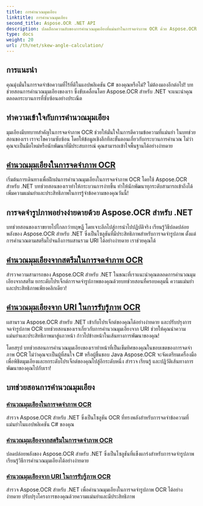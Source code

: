 ```yaml
---
title: การคำนวณมุมเอียง
linktitle: การคำนวณมุมเอียง
second_title: Aspose.OCR .NET API
description: ปลดล็อกความลับของการคำนวณมุมเอียงที่แม่นยำในการจดจำภาพ OCR ด้วย Aspose.OCR สำหรับ .NET เพิ่มความแม่นยำและประสิทธิภาพในโครงการของคุณได้อย่างง่ายดาย
type: docs
weight: 20
url: /th/net/skew-angle-calculation/
---
```

## การแนะนำ

คุณมุ่งมั่นในการจดจำข้อความที่ไร้ที่ติในแอปพลิเคชัน C# ของคุณหรือไม่? ไม่ต้องมองอีกต่อไป! บทช่วยสอนการคำนวณมุมเอียงของเรา ซึ่งขับเคลื่อนโดย Aspose.OCR สำหรับ .NET จะแนะนำคุณตลอดกระบวนการที่ซับซ้อนอย่างประณีต

## ทำความเข้าใจกับการคำนวณมุมเอียง
มุมเอียงมีบทบาทสำคัญในการจดจำภาพ OCR ช่วยให้มั่นใจในการตีความข้อความที่แม่นยำ ในบทช่วยสอนของเรา เราจะไขความซับซ้อน โดยให้ข้อมูลเชิงลึกทีละขั้นตอนเกี่ยวกับกระบวนการคำนวณ ไม่ว่าคุณจะเป็นมือใหม่หรือนักพัฒนาที่มีประสบการณ์ คุณสามารถเข้าใจพื้นฐานได้อย่างง่ายดาย

## [คำนวณมุมเอียงในการจดจำภาพ OCR](./calculate-skew-angle/)
เริ่มต้นการเดินทางเพื่อฝึกฝนการคำนวณมุมเอียงในการจดจำภาพ OCR โดยใช้ Aspose.OCR สำหรับ .NET บทช่วยสอนของเราทำให้กระบวนการง่ายขึ้น ทำให้นักพัฒนาทุกระดับสามารถเข้าถึงได้ เพิ่มความแม่นยำและประสิทธิภาพในการรู้จำข้อความของคุณวันนี้!

## การจดจำรูปภาพอย่างง่ายดายด้วย Aspose.OCR สำหรับ .NET
บทช่วยสอนของเราขยายไปไกลกว่าทฤษฎี โดยเจาะลึกไปสู่การนำไปปฏิบัติจริง เรียนรู้วิธีปลดปล่อยพลังของ Aspose.OCR สำหรับ .NET ซึ่งเป็นโซลูชันที่มีประสิทธิภาพสำหรับการจดจำรูปภาพ ตั้งแต่การคำนวณตามสตรีมไปจนถึงการผสานรวม URI ได้อย่างง่ายดาย เราช่วยคุณได้

## [คำนวณมุมเอียงจากสตรีมในการจดจำภาพ OCR](./calculate-skew-angle-from-stream/)
สำรวจความสามารถของ Aspose.OCR สำหรับ .NET ในขณะที่เราแนะนำคุณตลอดการคำนวณมุมเอียงจากสตรีม ยกระดับโปรเจ็กต์การจดจำรูปภาพของคุณด้วยบทช่วยสอนที่ครอบคลุมนี้ ความแม่นยำและประสิทธิภาพเพียงคลิกเดียว!

## [คำนวณมุมเอียงจาก URI ในการรับรู้ภาพ OCR](./calculate-skew-angle-from-uri/)
ผสานรวม Aspose.OCR สำหรับ .NET เข้ากับโปรเจ็กต์ของคุณได้อย่างง่ายดาย และปรับปรุงการจดจำรูปภาพ OCR บทช่วยสอนของเราเกี่ยวกับการคำนวณมุมเอียงจาก URI ช่วยให้คุณนำความแม่นยำและประสิทธิภาพมาสู่แถวหน้า ก้าวไปข้างหน้าในเส้นทางการพัฒนาของคุณ!

โดยสรุป บทช่วยสอนการคำนวณมุมเอียงของเราทำหน้าที่เป็นเข็มทิศของคุณในขอบเขตของการจดจำภาพ OCR ไม่ว่าคุณจะเป็นผู้ที่สนใจ C# หรือผู้ชื่นชอบ Java Aspose.OCR จะจัดเตรียมเครื่องมือเพื่อพิชิตมุมเอียงและยกระดับโปรเจ็กต์ของคุณไปสู่อีกระดับหนึ่ง สำรวจ เรียนรู้ และปฏิวัติเส้นทางการพัฒนาของคุณไปกับเรา!
## บทช่วยสอนการคำนวณมุมเอียง
### [คำนวณมุมเอียงในการจดจำภาพ OCR](./calculate-skew-angle/)
สำรวจ Aspose.OCR สำหรับ .NET ซึ่งเป็นโซลูชัน OCR ที่ทรงพลังสำหรับการจดจำข้อความที่แม่นยำในแอปพลิเคชัน C# ของคุณ
### [คำนวณมุมเอียงจากสตรีมในการจดจำภาพ OCR](./calculate-skew-angle-from-stream/)
ปลดปล่อยพลังของ Aspose.OCR สำหรับ .NET ซึ่งเป็นโซลูชันที่แข็งแกร่งสำหรับการจดจำรูปภาพ เรียนรู้วิธีการคำนวณมุมเอียงได้อย่างง่ายดาย
### [คำนวณมุมเอียงจาก URI ในการรับรู้ภาพ OCR](./calculate-skew-angle-from-uri/)
สำรวจ Aspose.OCR สำหรับ .NET เพื่อคำนวณมุมเอียงในการจดจำรูปภาพ OCR ได้อย่างง่ายดาย ปรับปรุงโครงการของคุณด้วยความแม่นยำและมีประสิทธิภาพ